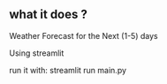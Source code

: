 ## what it does ?

Weather Forecast for the Next (1-5) days

Using streamlit 

run it with: streamlit run main.py